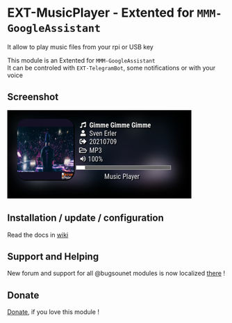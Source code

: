 # EXT-MusicPlayer - Extented for `MMM-GoogleAssistant`

It allow to play music files from your rpi or USB key<br>

This module is an Extented for `MMM-GoogleAssistant`<br>
It can be controled with `EXT-TelegramBot`, some notifications or with your voice

## Screenshot
![](https://raw.githubusercontent.com/bugsounet/EXT-MusicPlayer/dev/resources/Screenshot.png)

## Installation / update / configuration

Read the docs in [wiki](https://wiki.bugsounet.fr/EXT-MusicPlayer)

## Support and Helping
New forum and support for all @bugsounet modules is now localized [there](https://forum.bugsounet.fr) !
 
## Donate
 [Donate](https://www.paypal.com/cgi-bin/webscr?cmd=_s-xclick&hosted_button_id=TTHRH94Y4KL36&source=url), if you love this module !
